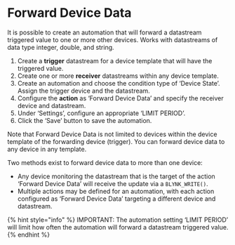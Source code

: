 # Forward Device Data

It is possible to create an automation that will forward a datastream triggered value to one or more other devices. Works with datastreams of data type integer, double, and string.

1. Create a **trigger** datastream for a device template that will have the triggered value.
2. Create one or more **receiver** datastreams within any device template.
3. Create an automation and choose the condition type of ‘Device State’. Assign the trigger device and the datastream.
4. Configure the **action** as ‘Forward Device Data’ and specify the receiver device and datastream.
5. Under ‘Settings’, configure an appropriate ‘LIMIT PERIOD’.
6. Click the ‘Save’ button to save the automation.

Note that Forward Device Data is not limited to devices within the device template of the forwarding device (trigger). You can forward device data to any device in any template.

Two methods exist to forward device data to more than one device:

* Any device monitoring the datastream that is the target of the action ‘Forward Device Data’ will receive the update via a `BLYNK_WRITE()`.&#x20;
* Multiple actions may be defined for an automation, with each action configured as ‘Forward Device Data’ targeting a different device and datastream.&#x20;

{% hint style="info" %}
IMPORTANT: The automation setting ‘LIMIT PERIOD’ will limit how often the automation will forward a datastream triggered value.
{% endhint %}
